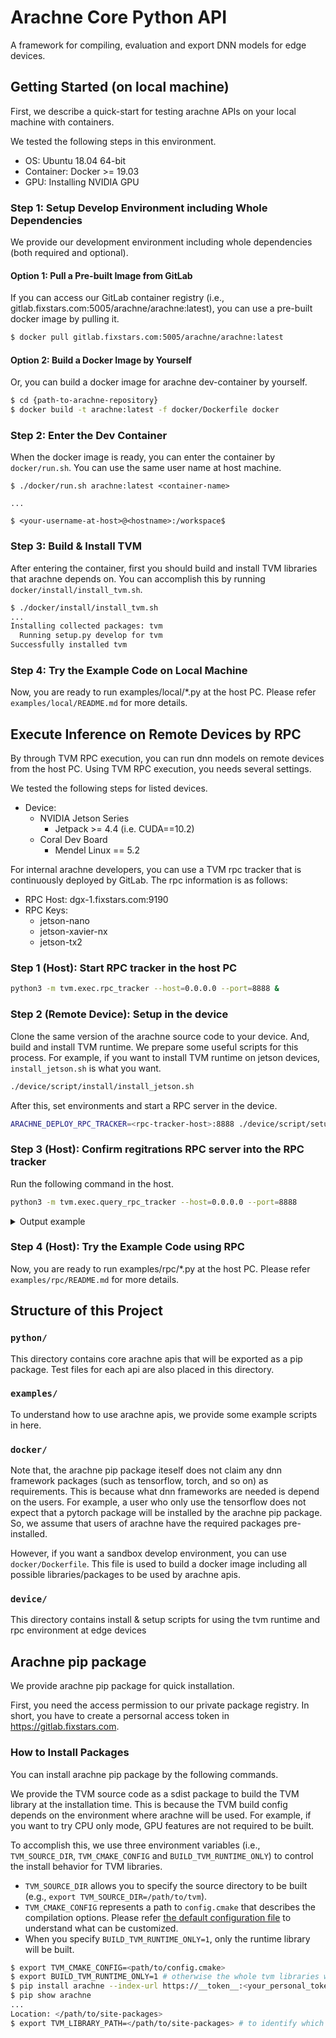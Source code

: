 # Arachne Core Python API

A framework for compiling, evaluation and export DNN models for edge devices.

## Getting Started (on local machine)

First, we describe a quick-start for testing arachne APIs on your local machine with containers.

We tested the following steps in this environment.
* OS: Ubuntu 18.04 64-bit
* Container: Docker >= 19.03
* GPU: Installing NVIDIA GPU


### Step 1: Setup Develop Environment including Whole Dependencies

We provide our development environment including whole dependencies (both required and optional).

#### Option 1: Pull a Pre-built Image from GitLab
If you can access our GitLab container registry (i.e., gitlab.fixstars.com:5005/arachne/arachne:latest), you can use a pre-built docker image by pulling it.

```sh
$ docker pull gitlab.fixstars.com:5005/arachne/arachne:latest
```

#### Option 2: Build a Docker Image by Yourself
Or, you can build a docker image for arachne dev-container by yourself.

```sh
$ cd {path-to-arachne-repository}
$ docker build -t arachne:latest -f docker/Dockerfile docker
```

### Step 2: Enter the Dev Container

When the docker image is ready, you can enter the container by `docker/run.sh`. You can use the same user name at host machine.

```
$ ./docker/run.sh arachne:latest <container-name>

...

$ <your-username-at-host>@<hostname>:/workspace$
```

### Step 3: Build & Install TVM
After entering the container, first you should build and install  TVM libraries that arachne depends on.
You can accomplish this by running `docker/install/install_tvm.sh`.

```sh
$ ./docker/install/install_tvm.sh
...
Installing collected packages: tvm
  Running setup.py develop for tvm
Successfully installed tvm
```

### Step 4: Try the Example Code on Local Machine

Now, you are ready to run examples/local/*.py at the host PC.
Please refer `examples/local/README.md` for more details.


## Execute Inference on Remote Devices by RPC

By through TVM RPC execution, you can run dnn models on remote devices from the host PC.
Using TVM RPC execution, you needs several settings.

We tested the following steps for listed devices.
* Device:
    * NVIDIA Jetson Series
      * Jetpack >= 4.4 (i.e. CUDA==10.2)
    * Coral Dev Board
      * Mendel Linux == 5.2

For internal arachne developers, you can use a TVM rpc tracker that is continuously deployed by GitLab.
The rpc information is as follows:
* RPC Host: dgx-1.fixstars.com:9190
* RPC Keys:
  * jetson-nano
  * jetson-xavier-nx
  * jetson-tx2

### Step 1 (Host): Start RPC tracker in the host PC
```sh
python3 -m tvm.exec.rpc_tracker --host=0.0.0.0 --port=8888 &
```

### Step 2 (Remote Device): Setup in the device
Clone the same version of the arachne source code to your device.
And, build and install TVM runtime.
We prepare some useful scripts for this process.
For example, if you want to install TVM runtime on jetson devices, `install_jetson.sh` is what you want.

```sh
./device/script/install/install_jetson.sh
```

After this, set environments and start a RPC server in the device.
```sh
ARACHNE_DEPLOY_RPC_TRACKER=<rpc-tracker-host>:8888 ./device/script/setup/setup_jetson_nano.sh
```

### Step 3 (Host): Confirm regitrations RPC server into the RPC tracker

Run the following command in the host.

```sh
python3 -m tvm.exec.query_rpc_tracker --host=0.0.0.0 --port=8888
```

<details>
<summary>Output example</summary>

```
Tracker address 0.0.0.0:8888

Server List
----------------------------
server-address  key
----------------------------
${device-ip-address}:xxxx    server:${key-name}
----------------------------

Queue Status
----------------------------------------
key                total  free  pending
----------------------------------------
jetson-nano           1      1        0
----------------------------------------
```
</details>

### Step 4 (Host): Try the Example Code using RPC

Now, you are ready to run examples/rpc/*.py at the host PC.
Please refer `examples/rpc/README.md` for more details.


## Structure of this Project

### `python/`
This directory contains core arachne apis that will be exported as a pip package.
Test files for each api are also placed in this directory.

### `examples/`
To understand how to use arachne apis, we provide some example scripts in here.

### `docker/`

Note that, the arachne pip package iteself does not claim any dnn framework packages (such as tensorflow, torch, and so on) as requirements.
This is because what dnn frameworks are needed is depend on the users.
For example, a user who only use the tensorflow does not expect that a pytorch package will be installed by the arachne pip package.
So, we assume that users of arachne have the required packages pre-installed.

However, if you want a sandbox develop environment, you can use `docker/Dockerfile`.
This file is used to build a docker image including all possible libraries/packages to be used by arachne apis.

### `device/`

This directory contains install & setup scripts for using the tvm runtime and rpc environment at edge devices


## Arachne pip package
We provide arachne pip package for quick installation.

First, you need the access permission to our private package registry.
In short, you have to create a persornal access token in https://gitlab.fixstars.com.

### How to Install Packages

You can install arachne pip package by the following commands.

We provide the TVM source code as a sdist package to build the TVM library at the installation time.
This is because the TVM build config depends on the environment where arachne will be used.
For example, if you want to try CPU only mode, GPU features are not required to be built.

To accomplish this, we use three environment variables (i.e., `TVM_SOURCE_DIR`, `TVM_CMAKE_CONFIG` and `BUILD_TVM_RUNTIME_ONLY`) to control the install behavior for TVM libraries.
+ `TVM_SOURCE_DIR` allows you to specify the source directory to be built (e.g., `export TVM_SOURCE_DIR=/path/to/tvm`).
+ `TVM_CMAKE_CONFIG` represents a path to `config.cmake` that describes the compilation options.
Please refer [the default configuration file](https://github.com/apache/tvm/blob/main/cmake/config.cmake) to understand what can be customized.
+ When you specify `BUILD_TVM_RUNTIME_ONLY=1`, only the runtime library will be built.

```sh
$ export TVM_CMAKE_CONFIG=<path/to/config.cmake>
$ export BUILD_TVM_RUNTIME_ONLY=1 # otherwise the whole tvm libraries will be built.
$ pip install arachne --index-url https://__token__:<your_personal_token>@gitlab.fixstars.com/api/v4/projects/1757/packages/pypi/simple
$ pip show arachne
...
Location: </path/to/site-packages>
$ export TVM_LIBRARY_PATH=</path/to/site-packages> # to identify which tvm library should be used
```
